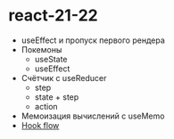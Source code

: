 # react-21-22

- useEffect и пропуск первого рендера
- Покемоны
  - useState
  - useEffect
- Счётчик c useReducer
  - step
  - state + step
  - action
- Мемоизация вычислений с useMemo
- [Hook flow](https://raw.githubusercontent.com/donavon/hook-flow/master/hook-flow.png)
